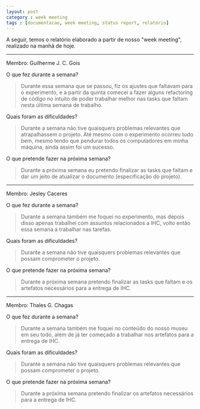 ```yaml
---
layout: post
category : week meeting
tags : [documentacao, week meeting, status report, relatório]
---
```


A seguir, temos o relatório elaborado a partir de nosso "week meeting", realizado na manhã de hoje.

- - -

Membro: Guilherme J. C. Gois

O que fez durante a semana?

> Durante essa semana que se passou, fiz os ajustes que faltavam para o experimento, e a partir da quinta comecei a fazer alguns refactoring de código no intuito de poder trabalhar melhor nas tasks que faltam nesta última semana de trabalho.

Quais foram as dificuldades?

> Durante a semana não tive quaisquers problemas relevantes que atrapalhassem o projeto. Até mesmo com o experimento ocorreu tudo bem, mesmo tendo que pendurar todos os computadores em minha máquina, ainda assim foi um sucesso.

O que pretende fazer na próxima semana?

> Durante a próxima semana eu pretendo finalizar as tasks que faltam e dar um jeito de atualizar o documento (especificação do projeto).

- - -

Membro: Jesley Caceres

O que fez durante a semana?

> Durante a semana também me foquei no experimento, mas depois disso apenas trabalhei com assuntos relacionados a IHC, volto então essa semana a trabalhar nas tarefas.

Quais foram as dificuldades?

> Durante a semana não tive quaisquers problemas relevantes que possam comprometer o projeto.

O que pretende fazer na próxima semana?

> Durante a próxima semana pretendo finalizar as tasks que faltam e os artefatos necessários para a entrega de IHC.

- - -

Membro: Thales G. Chagas

O que fez durante a semana?

> Durante a semana também me foquei no conteúdo do nosso museu em seu todo, além de já ter começado a trabalhar nos artefatos para a entrega de IHC.

Quais foram as dificuldades?

> Durante a semana não tive quaisquers problemas relevantes que possam comprometer o projeto.

O que pretende fazer na próxima semana?

> Durante a próxima semana pretendo finalizar os artefatos necessários para a entrega de IHC.
